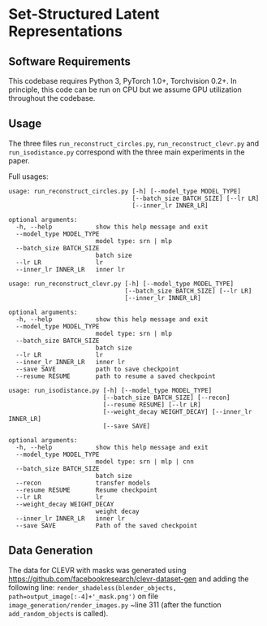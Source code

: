 # Set-Structured Latent Representations 

## Software Requirements

This codebase requires Python 3, PyTorch 1.0+, Torchvision 0.2+. In principle, this code can be run on CPU but we assume GPU utilization throughout the codebase.

## Usage

The three files `run_reconstruct_circles.py`, `run_reconstruct_clevr.py` and `run_isodistance.py` correspond with the three main experiments in the paper.

Full usages:
```
usage: run_reconstruct_circles.py [-h] [--model_type MODEL_TYPE]
                                  [--batch_size BATCH_SIZE] [--lr LR]
                                  [--inner_lr INNER_LR]

optional arguments:
  -h, --help            show this help message and exit
  --model_type MODEL_TYPE
                        model type: srn | mlp
  --batch_size BATCH_SIZE
                        batch size
  --lr LR               lr
  --inner_lr INNER_LR   inner lr
```
```
usage: run_reconstruct_clevr.py [-h] [--model_type MODEL_TYPE]
                                [--batch_size BATCH_SIZE] [--lr LR]
                                [--inner_lr INNER_LR]

optional arguments:
  -h, --help            show this help message and exit
  --model_type MODEL_TYPE
                        model type: srn | mlp
  --batch_size BATCH_SIZE
                        batch size
  --lr LR               lr
  --inner_lr INNER_LR   inner lr
  --save SAVE           path to save checkpoint
  --resume RESUME       path to resume a saved checkpoint
```  

```
usage: run_isodistance.py [-h] [--model_type MODEL_TYPE]
                          [--batch_size BATCH_SIZE] [--recon]
                          [--resume RESUME] [--lr LR]
                          [--weight_decay WEIGHT_DECAY] [--inner_lr INNER_LR]
                          [--save SAVE]

optional arguments:
  -h, --help            show this help message and exit
  --model_type MODEL_TYPE
                        model type: srn | mlp | cnn
  --batch_size BATCH_SIZE
                        batch size
  --recon               transfer models
  --resume RESUME       Resume checkpoint
  --lr LR               lr
  --weight_decay WEIGHT_DECAY
                        weight decay
  --inner_lr INNER_LR   inner lr
  --save SAVE           Path of the saved checkpoint
  ```

## Data Generation 

The data for CLEVR with masks was generated using https://github.com/facebookresearch/clevr-dataset-gen and adding the following line: 
```render_shadeless(blender_objects, path=output_image[:-4]+'_mask.png')```
on file ```image_generation/render_images.py``` ~line 311 (after the function ```add_random_objects``` is called).
